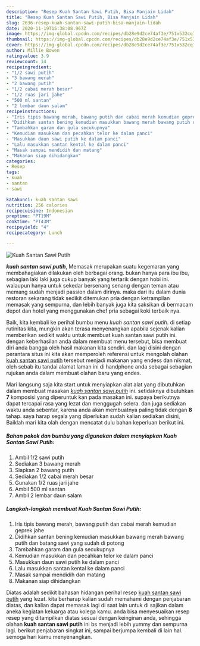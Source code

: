 ```yaml
---
description: "Resep Kuah Santan Sawi Putih, Bisa Manjain Lidah"
title: "Resep Kuah Santan Sawi Putih, Bisa Manjain Lidah"
slug: 2636-resep-kuah-santan-sawi-putih-bisa-manjain-lidah
date: 2020-11-19T15:38:08.967Z
image: https://img-global.cpcdn.com/recipes/db28e9d2ce74af3e/751x532cq70/kuah-santan-sawi-putih-foto-resep-utama.jpg
thumbnail: https://img-global.cpcdn.com/recipes/db28e9d2ce74af3e/751x532cq70/kuah-santan-sawi-putih-foto-resep-utama.jpg
cover: https://img-global.cpcdn.com/recipes/db28e9d2ce74af3e/751x532cq70/kuah-santan-sawi-putih-foto-resep-utama.jpg
author: Millie Bowen
ratingvalue: 3.9
reviewcount: 14
recipeingredient:
- "1/2 sawi putih"
- "3 bawang merah"
- "2 bawang putih"
- "1/2 cabai merah besar"
- "1/2 ruas jari jahe"
- "500 ml santan"
- "2 lembar daun salam"
recipeinstructions:
- "Iris tipis bawang merah, bawang putih dan cabai merah kemudian geprek jahe"
- "Didihkan santan bening kemudian masukkan bawang merah bawang putih dan batang sawi yang sudah di potong"
- "Tambahkan garam dan gula secukupnya"
- "Kemudian masukkan dan pecahkan telor ke dalam panci"
- "Masukkan daun sawi putih ke dalam panci"
- "Lalu masukkan santan kental ke dalam panci"
- "Masak sampai mendidih dan matang"
- "Makanan siap dihidangkan"
categories:
- Resep
tags:
- kuah
- santan
- sawi

katakunci: kuah santan sawi 
nutrition: 256 calories
recipecuisine: Indonesian
preptime: "PT19M"
cooktime: "PT43M"
recipeyield: "4"
recipecategory: Lunch

---
```



![Kuah Santan Sawi Putih](https://img-global.cpcdn.com/recipes/db28e9d2ce74af3e/751x532cq70/kuah-santan-sawi-putih-foto-resep-utama.jpg)

<b><i>kuah santan sawi putih</i></b>, Memasak merupakan suatu kegemaran yang membahagiakan dilakukan oleh berbagai orang. bukan hanya para ibu ibu, sebagian laki laki juga cukup banyak yang tertarik dengan hobi ini. walaupun hanya untuk sekedar bersenang senang dengan teman atau memang sudah menjadi passion dalam dirinya. maka dari itu dalam dunia restoran sekarang tidak sedikit ditemukan pria dengan ketrampilan memasak yang sempurna, dan lebih banyak juga kita saksikan di bermacam depot dan hotel yang menggunakan chef pria sebagai koki terbaik nya.



Baik, kita kembali ke perihal bumbu menu <i>kuah santan sawi putih</i>. di setiap rutinitas kita, mungkin akan terasa menyenangkan apabila sejenak kalian memberikan sedikit waktu untuk membuat kuah santan sawi putih ini. dengan keberhasilan anda dalam membuat menu tersebut, bisa membuat diri anda bangga oleh hasil makanan kita sendiri. dan lagi disini dengan perantara situs ini kita akan memperoleh referensi untuk mengolah olahan <u>kuah santan sawi putih</u> tersebut menjadi makanan yang endess dan nikmat, oleh sebab itu tandai alamat laman ini di handphone anda sebagai sebagian rujukan anda dalam membuat olahan baru yang endes.


Mari langsung saja kita start untuk menyiapkan alat alat yang dibutuhkan dalam membuat masakan <u><i>kuah santan sawi putih</i></u> ini. setidaknya dibutuhkan <b>7</b> komposisi yang diperuntuk kan pada masakan ini. supaya berikutnya dapat tercapai rasa yang lezat dan menggugah selera. dan juga sediakan waktu anda sebentar, karena anda akan membuatnya paling tidak dengan <b>8</b> tahap. saya harap segala yang diperlukan sudah kalian sediakan disini, Baiklah mari kita olah dengan mencatat dulu bahan keperluan berikut ini.

<!--inarticleads1-->

##### Bahan pokok dan bumbu yang digunakan dalam menyiapkan Kuah Santan Sawi Putih:

1. Ambil 1/2 sawi putih
1. Sediakan 3 bawang merah
1. Siapkan 2 bawang putih
1. Sediakan 1/2 cabai merah besar
1. Gunakan 1/2 ruas jari jahe
1. Ambil 500 ml santan
1. Ambil 2 lembar daun salam




<!--inarticleads2-->

##### Langkah-langkah membuat Kuah Santan Sawi Putih:

1. Iris tipis bawang merah, bawang putih dan cabai merah kemudian geprek jahe
1. Didihkan santan bening kemudian masukkan bawang merah bawang putih dan batang sawi yang sudah di potong
1. Tambahkan garam dan gula secukupnya
1. Kemudian masukkan dan pecahkan telor ke dalam panci
1. Masukkan daun sawi putih ke dalam panci
1. Lalu masukkan santan kental ke dalam panci
1. Masak sampai mendidih dan matang
1. Makanan siap dihidangkan




Diatas adalah sedikit bahasan hidangan perihal resep <u>kuah santan sawi putih</u> yang lezat. kita berharap kalian sudah memahami dengan penjabaran diatas, dan kalian dapat memasak lagi di saat lain untuk di sajikan dalam aneka kegiatan keluarga atau kolega kamu. anda bisa menyesuaikan resep resep yang ditampilkan diatas sesuai dengan keinginan anda, sehingga olahan <b>kuah santan sawi putih</b> ini bs menjadi lebih yummy dan sempurna lagi. berikut penjabaran singkat ini, sampai berjumpa kembali di lain hal. semoga hari kamu menyenangkan.
